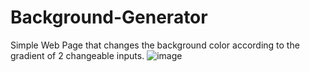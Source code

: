 # Background-Generator
Simple Web Page that changes the background color according to the gradient of 2 changeable inputs.
![image](https://user-images.githubusercontent.com/75377508/216845679-9188e129-9d75-431a-9ef4-d2f03cd005ed.png)
